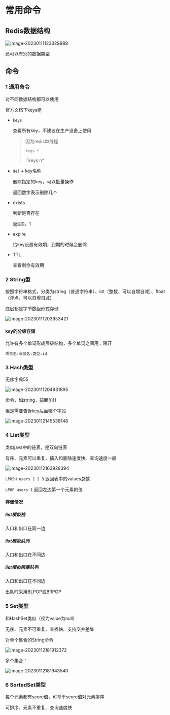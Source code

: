 # 常用命令



## Redis数据结构

![image-20230111123329989](https://xingqiu-tuchuang-1256524210.cos.ap-shanghai.myqcloud.com/3978/image-20230111123329989.png)

还可以有别的数据类型





## 命令

### 1 通用命令

对不同数据结构都可以使用

官方文档下keys组



* `keys` 

  查看所有key，不建议在生产设备上使用

  > 因为redis单线程
  >
  > `keys *`
  >
  > ``keys n*`

* `del` + key名称

  删除指定的key，可以批量操作

  返回数字表示删除几个

* exists

  判断是否存在

  返回0，1

* expire

  给key设置有效期，到期的时候会删除

* TTL

  查看剩余有效期





### 2 String型

按照字符串格式，分类为string（普通字符串）、int（整数，可以自增自减）、float（浮点，可以自增自减）

底层都是字节数组形式存储



![image-20230111203953421](https://xingqiu-tuchuang-1256524210.cos.ap-shanghai.myqcloud.com/3978/image-20230111203953421.png)



#### key的分级存储

允许有多个单词形成层级结构，多个单词之间用：隔开

`项目名:业务名:类型:id`



### 3 Hash类型

无序字典55 

![image-20230111204931895](https://xingqiu-tuchuang-1256524210.cos.ap-shanghai.myqcloud.com/3978/image-20230111204931895.png)



命令，如string，前面加H

但是需要告诉key后面哪个字段

![image-20230112145538148](https://xingqiu-tuchuang-1256524210.cos.ap-shanghai.myqcloud.com/3978/image-20230112145538148.png)



### 4 List类型

类似java中的链表，是双向链表

有序、元素可以重复、插入和删除速度快、查询速度一般

![image-20230112163928394](https://xingqiu-tuchuang-1256524210.cos.ap-shanghai.myqcloud.com/3978/image-20230112163928394.png)

`LPUSH users 1 2 3` 返回表中的values总数

`LPOP users 1` 返回左边第一个元素的值



#### 存储情况

##### list模拟栈

入口和出口在同一边

##### list模拟队列

入口和出口在不同边

##### list模拟阻塞队列

入口和出口在不同边

出队时采用BLPOP或BRPOP





### 5 Set类型

和HashSet类似（视为value为null）

无序、元素不可重复、查找快、支持交并差集



对单个集合的String命令

![image-20230112181912372](https://xingqiu-tuchuang-1256524210.cos.ap-shanghai.myqcloud.com/3978/image-20230112181912372.png)



多个集合：

![image-20230112181943540](https://xingqiu-tuchuang-1256524210.cos.ap-shanghai.myqcloud.com/3978/image-20230112181943540.png)





### 6  SortedSet类型

每个元素都有score值，可基于score值对元素排序

可排序、元素不重复、查询速度快

